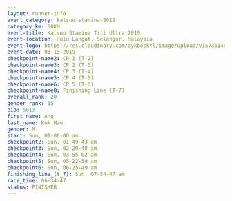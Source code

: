 ```yaml
---
layout: runner-info 
event_category: katsuo-stamina-2019 
category_km: 50KM 
event-title: Katsuo Stamina Titi Ultra 2019 
event-location: Hulu Langat, Selangor, Malaysia 
event-logo: https://res.cloudinary.com/dykbosktl/image/upload/v1573614825/Logo/Logo_p7ft6n.png
event-date: 03-15-2019 
checkpoint-name2: CP 1 (T-2) 
checkpoint-name3: CP 2 (T-3) 
checkpoint-name4: CP 3 (T-4) 
checkpoint-name5: CP 4 (T-5) 
checkpoint-name6: CP 5 (T-6) 
checkpoint-name8: Finishing Line (T-7) 
overall_rank: 20
gender_rank: 15
bib: 5013
first_name: Ang
last_name: Kok Hao
gender: M
start: Sun, 01-00-00 am
checkpoint2: Sun, 01-49-43 am
checkpoint3: Sun, 02-29-48 am
checkpoint4: Sun, 03-55-02 am
checkpoint5: Sun, 05-22-59 am
checkpoint6: Sun, 06-25-49 am
finishing_line_(t_7): Sun, 07-34-47 am
race_time: 06-34-47
status: FINISHER
---
```

